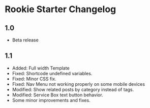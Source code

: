 # Rookie Starter Changelog

## 1.0 
* Beta release

## 1.1
* Added: Full width Template
* Fixed: Shortcode undefined variables.
* Fixed: Minor CSS fix.
* Fixed: Nav Menu not working properly on some mobile devices 
* Modified: Show related posts by category instead of tags.
* Modified: Service Box text button behavior.
* Some minor improvements and fixes.
